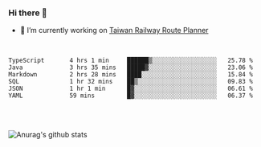 ### Hi there 👋

- 🔭 I’m currently working on [Taiwan Railway Route Planner](https://github.com/Taiwan-Railway-Route-Planner)

<br/>

<!--START_SECTION:waka-->

```text
TypeScript       4 hrs 1 min     ██████▒░░░░░░░░░░░░░░░░░░   25.78 %
Java             3 hrs 35 mins   █████▓░░░░░░░░░░░░░░░░░░░   23.06 %
Markdown         2 hrs 28 mins   ████░░░░░░░░░░░░░░░░░░░░░   15.84 %
SQL              1 hr 32 mins    ██▒░░░░░░░░░░░░░░░░░░░░░░   09.83 %
JSON             1 hr 1 min      █▓░░░░░░░░░░░░░░░░░░░░░░░   06.61 %
YAML             59 mins         █▓░░░░░░░░░░░░░░░░░░░░░░░   06.37 %
```

<!--END_SECTION:waka-->

<br/>
<br/>

![Anurag's github stats](https://github-readme-stats.vercel.app/api?username=DepickereSven&show_icons=true&theme=tokyonight)



<!--
**DepickereSven/DepickereSven** is a ✨ _special_ ✨ repository because its `README.md` (this file) appears on your GitHub profile.

Here are some ideas to get you started:

- 🔭 I’m currently working on ...
- 🌱 I’m currently learning ...
- 👯 I’m looking to collaborate on ...
- 🤔 I’m looking for help with ...
- 💬 Ask me about ...
- 📫 How to reach me: ...
- 😄 Pronouns: ...
- ⚡ Fun fact: ...
-->
